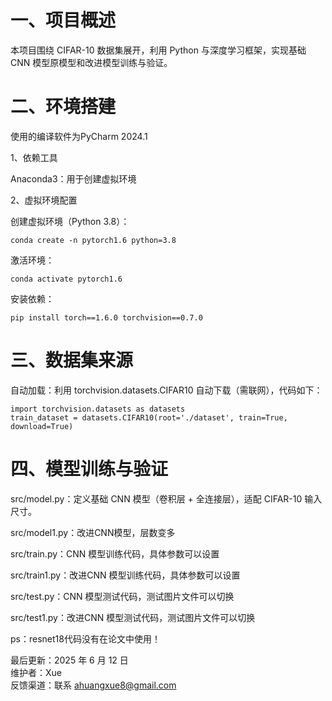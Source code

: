 # 一、项目概述  

本项目围绕 CIFAR-10 数据集展开，利用 Python 与深度学习框架，实现基础 CNN 模型原模型和改进模型训练与验证。    

# 二、环境搭建  

使用的编译软件为PyCharm 2024.1

1、依赖工具    

Anaconda3：用于创建虚拟环境
  
2、虚拟环境配置

创建虚拟环境（Python 3.8）：

    conda create -n pytorch1.6 python=3.8

激活环境：  

    conda activate pytorch1.6  
    
安装依赖：  

    pip install torch==1.6.0 torchvision==0.7.0

# 三、数据集来源  

自动加载：利用 torchvision.datasets.CIFAR10 自动下载（需联网），代码如下：  

    import torchvision.datasets as datasets  
    train_dataset = datasets.CIFAR10(root='./dataset', train=True, download=True)  

# 四、模型训练与验证  

src/model.py：定义基础 CNN 模型（卷积层 + 全连接层），适配 CIFAR-10 输入尺寸。  

src/model1.py：改进CNN模型，层数变多  

src/train.py：CNN 模型训练代码，具体参数可以设置  

src/train1.py：改进CNN 模型训练代码，具体参数可以设置  

src/test.py：CNN 模型测试代码，测试图片文件可以切换    

src/test1.py：改进CNN 模型测试代码，测试图片文件可以切换    

ps：resnet18代码没有在论文中使用！    



最后更新：2025 年 6 月 12 日    
维护者：Xue    
反馈渠道：联系 ahuangxue8@gmail.com






